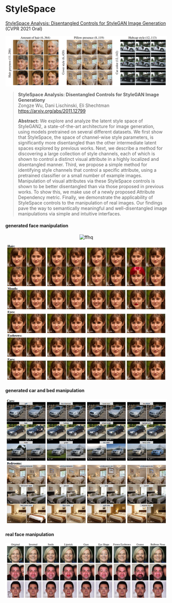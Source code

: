 # StyleSpace

[StyleSpace Analysis: Disentangled Controls for StyleGAN Image Generation](https://arxiv.org/abs/2011.12799)  (CVPR 2021 Oral)

![](imgs/disentanglement.png)

> **StyleSpace Analysis: Disentangled Controls for StyleGAN Image Generationy**<br>
Zongze Wu, Dani Lischinski, Eli Shechtman <br>
> https://arxiv.org/abs/2011.12799
>
>**Abstract:** We explore and analyze the latent style space of StyleGAN2, a state-of-the-art architecture for image generation, using models pretrained on several different datasets. We first show that StyleSpace, the space of channel-wise style parameters, is significantly more disentangled than the other intermediate latent spaces explored by previous works. Next, we describe a method for discovering a large collection of style channels, each of which is shown to control a distinct visual attribute in a highly localized and disentangled manner. Third, we propose a simple method for identifying style channels that control a specific attribute, using a pretrained classifier or a small number of example images. Manipulation of visual attributes via these StyleSpace controls is shown to be better disentangled than via those proposed in previous works. To show this, we make use of a newly proposed Attribute Dependency metric. Finally, we demonstrate the applicability of StyleSpace controls to the manipulation of real images. Our findings pave the way to semantically meaningful and well-disentangled image manipulations via simple and intuitive interfaces.



#### generated face manipulation

<p align="center">
  <img src="https://github.com/betterze/StyleSpace/tree/main/imgs/ffhq.png" alt="ffhq"/>
</p>


![](imgs/ffhq.png)

#### generated car and bed manipulation
![](imgs/car_bed.png)
#### real face manipulation
![](imgs/real.png)



